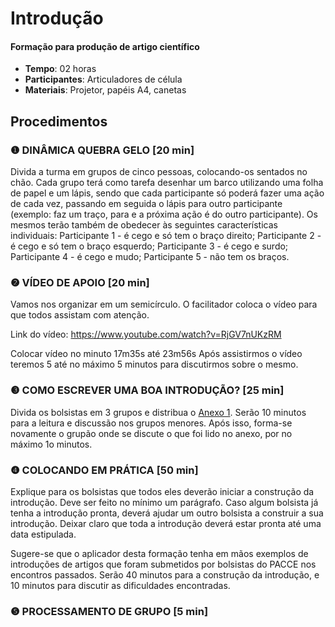 # Introdução
#### Formação para produção de artigo científico


- **Tempo**: 02 horas
- **Participantes**:  Articuladores de célula
- **Materiais**: Projetor, papéis A4, canetas

## Procedimentos

### ❶ DINÂMICA QUEBRA GELO [20 min]

Divida a turma em grupos de cinco pessoas, colocando-os sentados no chão. Cada grupo terá como tarefa desenhar um barco utilizando 
uma folha de papel e um lápis, sendo que cada participante só poderá fazer uma ação de cada vez, passando em seguida 
o lápis para outro participante (exemplo: faz um traço, para e a próxima ação é do outro participante).
Os mesmos terão também de obedecer às seguintes características individuais:
Participante 1 - é cego e só tem o braço direito;
Participante 2 - é cego e só tem o braço esquerdo;
Participante 3 - é cego e surdo;
Participante 4 - é cego e mudo;
Participante 5 - não tem os braços.

### ❷ VÍDEO DE APOIO [20 min]
Vamos nos organizar em um semicírculo. O facilitador coloca o vídeo para que todos assistam com atenção. 

Link do vídeo: https://www.youtube.com/watch?v=RjGV7nUKzRM

Colocar vídeo no minuto 17m35s até 23m56s Após assistirmos o vídeo teremos 5 até no máximo 5 minutos para discutirmos sobre o mesmo.

### ❸ COMO ESCREVER UMA BOA INTRODUÇÃO?  [25 min]

Divida os bolsistas em 3 grupos e distribua o [Anexo 1](anexo1.pdf). 
Serão 10 minutos para a leitura e discussão nos grupos menores. 
Após isso, forma-se novamente o grupão onde se discute o que foi lido no anexo, por no máximo 1o minutos.

### ❹ COLOCANDO EM PRÁTICA  [50 min]

Explique para os bolsistas que todos eles deverão iniciar a construção da introdução. Deve ser feito no mínimo um parágrafo. 
Caso algum bolsista já tenha a introdução pronta, deverá ajudar um outro bolsista a construir a sua introdução. 
Deixar claro que toda a introdução deverá estar pronta até uma data estipulada.

Sugere-se que o aplicador desta formação tenha em mãos exemplos de introduções de artigos que foram submetidos 
por bolsistas do PACCE nos encontros passados.
Serão 40 minutos para a construção da introdução, e 10 minutos para discutir as dificuldades encontradas.

### ❺ PROCESSAMENTO DE GRUPO [5 min]

